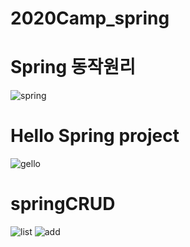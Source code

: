 # 2020Camp_spring

# Spring 동작원리

![spring](https://user-images.githubusercontent.com/48058373/72665807-46085500-3a4f-11ea-99bc-d863a9fcc351.PNG)

# Hello Spring project 

![gello](https://user-images.githubusercontent.com/48058373/72681802-84167f00-3b0a-11ea-8e1e-50acfc226936.PNG)

# springCRUD

![list](https://user-images.githubusercontent.com/48058373/72730380-a1178480-3bd4-11ea-84a8-56df03df0697.PNG)
![add](https://user-images.githubusercontent.com/48058373/72730383-a248b180-3bd4-11ea-9147-65d137c832d3.PNG)

